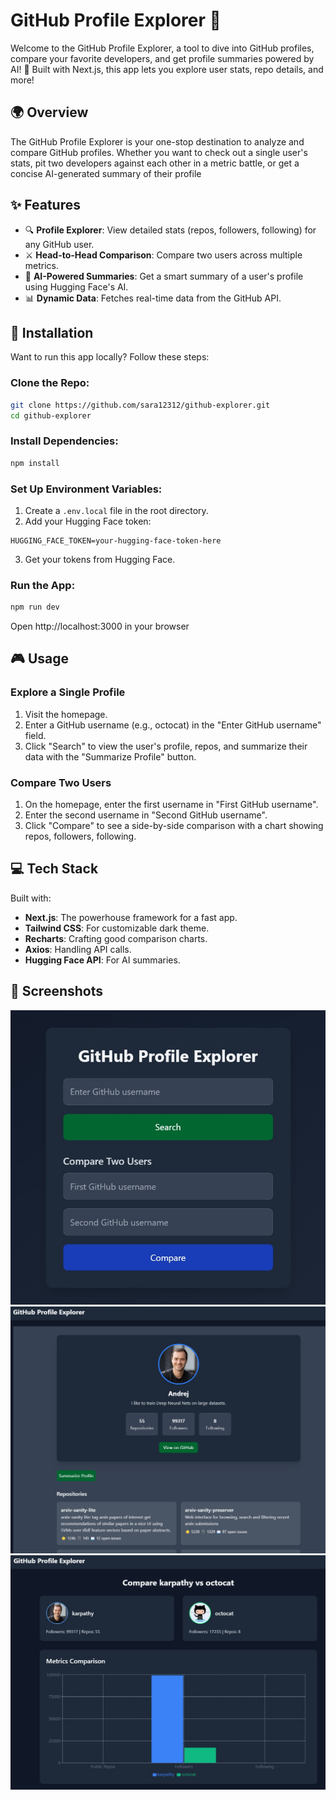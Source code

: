 # GitHub Profile Explorer 🎉

Welcome to the GitHub Profile Explorer, a tool to dive into GitHub profiles, compare your favorite developers, and get profile summaries powered by AI! 🌟 Built with Next.js, this app lets you explore user stats, repo details, and more! 

## 🌍 Overview

The GitHub Profile Explorer is your one-stop destination to analyze and compare GitHub profiles. Whether you want to check out a single user's stats, pit two developers against each other in a metric battle, or get a concise AI-generated summary of their profile

## ✨ Features

- 🔍 **Profile Explorer**: View detailed stats (repos, followers, following) for any GitHub user.
- ⚔️ **Head-to-Head Comparison**: Compare two users across multiple metrics.
- 🤖 **AI-Powered Summaries**: Get a smart summary of a user's profile using Hugging Face's AI.
- 📊 **Dynamic Data**: Fetches real-time data from the GitHub API.

## 🚀 Installation

Want to run this app locally? Follow these steps:

### Clone the Repo:
```bash
git clone https://github.com/sara12312/github-explorer.git
cd github-explorer
```

### Install Dependencies:
```bash
npm install
```

### Set Up Environment Variables:
1. Create a `.env.local` file in the root directory.
2. Add your Hugging Face token:
```env
HUGGING_FACE_TOKEN=your-hugging-face-token-here
```
3. Get your tokens from Hugging Face.

### Run the App:
```bash
npm run dev
```
Open http://localhost:3000 in your browser 

## 🎮 Usage

### Explore a Single Profile
1. Visit the homepage.
2. Enter a GitHub username (e.g., octocat) in the "Enter GitHub username" field.
3. Click "Search" to view the user's profile, repos, and summarize their data with the "Summarize Profile" button.

### Compare Two Users
1. On the homepage, enter the first username in "First GitHub username".
2. Enter the second username in "Second GitHub username".
3. Click "Compare" to see a side-by-side comparison with a chart showing repos, followers, following.


## 💻 Tech Stack

Built with:

- **Next.js**: The powerhouse framework for a fast app.
- **Tailwind CSS**: For customizable dark theme.
- **Recharts**: Crafting good comparison charts.
- **Axios**: Handling API calls.
- **Hugging Face API**: For AI summaries.






## 🎨 Screenshots

![Homepage](assets/p1.jpg)
![Profile Page](assets/p2.jpg)
![Comparison Page](assets/p3.jpg) 
